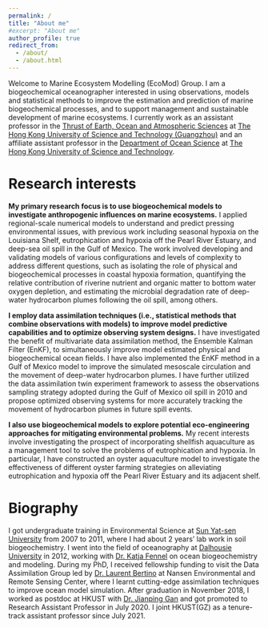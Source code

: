 ```yaml
---
permalink: /
title: "About me"
#excerpt: "About me"
author_profile: true
redirect_from: 
  - /about/
  - /about.html
---
```


Welcome to Marine Ecosystem Modelling (EcoMod) Group. I am a biogeochemical oceanographer interested in using observations, models and statistical methods to improve the estimation and prediction of marine biogeochemical processes, and to support management and sustainable development of marine ecosystems. I currently work as an assistant professor in the [Thrust of Earth, Ocean and Atmospheric Sciences](https://hkust-gz.edu.cn/academics/four-hubs/function-hub/earth-ocean-atmospheric-sciences) at [The Hong Kong University of Science and Technology (Guangzhou)](https://hkust-gz.edu.cn/academics/four-hubs/function-hub/earth-ocean-atmospheric-sciences) and an affiliate assistant professor in the [Department of Ocean Science](https://oces.hkust.edu.hk) at [The Hong Kong University of Science and Technology](https://hkust.edu.hk/home).


Research interests
======
**My primary research focus is to use biogeochemical models to investigate anthropogenic influences on marine ecosystems.** I applied regional-scale numerical models to understand and predict pressing environmental issues, with previous work including seasonal hypoxia on the Louisiana Shelf, eutrophication and hypoxia off the Pearl River Estuary, and deep-sea oil spill in the Gulf of Mexico. The work involved developing and validating models of various configurations and levels of complexity to address different questions, such as isolating the role of physical and biogeochemical processes in coastal hypoxia formation, quantifying the relative contribution of riverine nutrient and organic matter to bottom water oxygen depletion, and estimating the microbial degradation rate of deep-water hydrocarbon plumes following the oil spill, among others.

**I employ data assimilation techniques (i.e., statistical methods that combine observations with models) to improve model predictive capabilities and to optimize observing system designs.** I have investigated the benefit of multivariate data assimilation method, the Ensemble Kalman Filter (EnKF), to simultaneously improve model estimated physical and biogeochemical ocean fields. I have also implemented the EnKF method in a Gulf of Mexico model to improve the simulated mesoscale circulation and the movement of deep-water hydrocarbon plumes. I have further utilized the data assimilation twin experiment framework to assess the observations sampling strategy adopted during the Gulf of Mexico oil spill in 2010 and propose optimized observing systems for more accurately tracking the movement of hydrocarbon plumes in future spill events.

**I also use biogeochemical models to explore potential eco-engineering approaches for mitigating environmental problems.** My recent interests involve investigating the prospect of incorporating shellfish aquaculture as a management tool to solve the problems of eutrophication and hypoxia. In particular, I have constructed an oyster aquaculture model to investigate the effectiveness of different oyster farming strategies on alleviating eutrophication and hypoxia off the Pearl River Estuary and its adjacent shelf.


Biography
======
I got undergraduate training in Environmental Science at [Sun Yat-sen University](http://www.sysu.edu.cn/en/index.htm) from 2007 to 2011, where I had about 2 years’ lab work in soil biogeochemistry. I went into the field of oceanography at [Dalhousie University](https://www.dal.ca) in 2012, working with [Dr. Katja Fennel](http://memg.ocean.dal.ca/fennel/) on ocean biogeochemistry and modeling. During my PhD, I received fellowship funding to visit the Data Assimilation Group led by [Dr. Laurent Bertino](https://www.nersc.no/staff/laurent-bertino) at Nansen Environmental and Remote Sensing Center, where I learnt cutting-edge assimilation techniques to improve ocean model simulation. After graduation in November 2018, I worked as postdoc at HKUST with [Dr. Jianping Gan](https://odmp.ust.hk ) and got promoted to Research Assistant Professor in July 2020. I joint HKUST(GZ) as a tenure-track assistant professor since July 2021. 